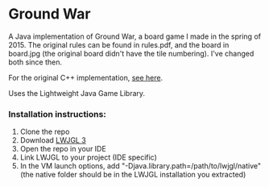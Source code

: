 # Ground War
A Java implementation of Ground War, a board game I made in the spring of 2015. The original rules can be found in rules.pdf, and the board in board.jpg (the original board didn't have the tile numbering). I've changed both since then.  
  
For the original C++ implementation, [see here](https://github.com/LucasPickering/Ground-War-Cpp).
  
Uses the Lightweight Java Game Library.  
### Installation instructions:
1. Clone the repo
2. Download [LWJGL 3](http://lwjgl.org)
3. Open the repo in your IDE
4. Link LWJGL to your project (IDE specific)
5. In the VM launch options, add "-Djava.library.path=/path/to/lwjgl/native" (the native folder should be in the LWJGL installation you extracted)
